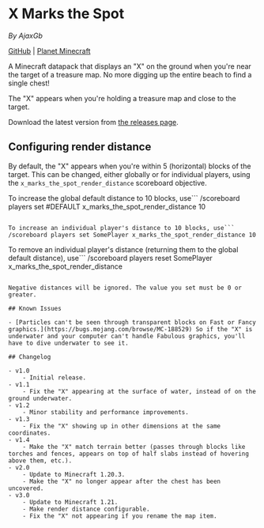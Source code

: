 # X Marks the Spot
*By AjaxGb*

[GitHub](https://github.com/AjaxGb/XMarksTheSpot/) | [Planet Minecraft](https://www.planetminecraft.com/data-pack/x-marks-the-spot-5565485/)

A Minecraft datapack that displays an "X" on the ground when you're near the target of a treasure map. No more digging up the entire beach to find a single chest!

The "X" appears when you're holding a treasure map and close to the target.

Download the latest version from [the releases page](https://github.com/AjaxGb/XMarksTheSpot/releases).

## Configuring render distance

By default, the "X" appears when you're within 5 (horizontal) blocks of the target. This can be changed, either globally or for individual players, using the `x_marks_the_spot_render_distance` scoreboard objective.

To increase the global default distance to 10 blocks, use```
/scoreboard players set #DEFAULT x_marks_the_spot_render_distance 10
```

To increase an individual player's distance to 10 blocks, use```
/scoreboard players set SomePlayer x_marks_the_spot_render_distance 10
```

To remove an individual player's distance (returning them to the global default distance), use```
/scoreboard players reset SomePlayer x_marks_the_spot_render_distance
```

Negative distances will be ignored. The value you set must be 0 or greater.

## Known Issues

- [Particles can't be seen through transparent blocks on Fast or Fancy graphics.](https://bugs.mojang.com/browse/MC-188529) So if the "X" is underwater and your computer can't handle Fabulous graphics, you'll have to dive underwater to see it.

## Changelog

- v1.0
    - Initial release.
- v1.1
    - Fix the "X" appearing at the surface of water, instead of on the ground underwater.
- v1.2
    - Minor stability and performance improvements.
- v1.3
    - Fix the "X" showing up in other dimensions at the same coordinates.
- v1.4
    - Make the "X" match terrain better (passes through blocks like torches and fences, appears on top of half slabs instead of hovering above them, etc.).
- v2.0
    - Update to Minecraft 1.20.3.
    - Make the "X" no longer appear after the chest has been uncovered.
- v3.0
    - Update to Minecraft 1.21.
    - Make render distance configurable.
    - Fix the "X" not appearing if you rename the map item.
